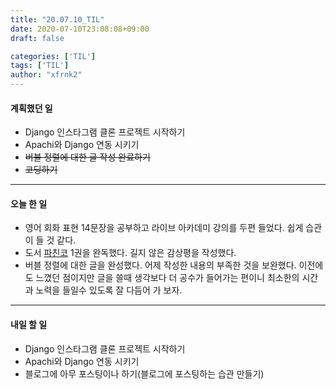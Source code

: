 ```yaml
---
title: "20.07.10_TIL"
date: 2020-07-10T23:08:08+09:00
draft: false

categories: ['TIL']
tags: ['TIL']
author: "xfrnk2"
---
```

#### 계획했던 일
+ Django 인스타그램 클론 프로젝트 시작하기
+ Apachi와 Django 연동 시키기
+ ~~버블 정렬에 대한 글 작성 완료하기~~
+ ~~코딩하기~~
---  
#### 오늘 한 일
+ 영어 회화 표현 14문장을 공부하고 라이브 아카데미 강의를 두편 들었다. 쉽게 습관이 들 것 같다.
+ 도서 [파친코](http://www.yes24.com/Product/Goods/59382261) 1권을 완독했다. 길지 않은 감상평을 작성했다.
+ 버블 정렬에 대한 글을 완성했다. 어제 작성한 내용의 부족한 것을 보완했다. 이전에도 느꼈던 점이지만 글을 쓸때 생각보다 더 공수가 들어가는 편이니 최소한의 시간과 노력을 들일수 있도록 잘 다듬어 가 보자.
---   
#### 내일 할 일 
+ Django 인스타그램 클론 프로젝트 시작하기
+ Apachi와 Django 연동 시키기
+ 블로그에 아무 포스팅이나 하기(블로그에 포스팅하는 습관 만들기)